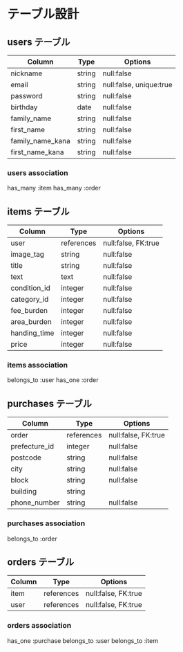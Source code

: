 # テーブル設計

## users テーブル

| Column           | Type   | Options                 |
| ---------------- | ------ | ----------------------- |
| nickname         | string | null:false              |
| email            | string | null:false, unique:true |
| password         | string | null:false              |
| birthday         | date   | null:false              |
| family_name      | string | null:false              |
| first_name       | string | null:false              |
| family_name_kana | string | null:false              |
| first_name_kana  | string | null:false              |

### users association
has_many :item
has_many :order


## items テーブル

| Column       | Type       | Options             |
| ------------ | ---------- | ------------------- |
| user         | references | null:false, FK:true |
| image_tag    | string     | null:false          |
| title        | string     | null:false          |
| text         | text       | null:false          |
| condition_id | integer    | null:false          |
| category_id  | integer    | null:false          |
| fee_burden   | integer    | null:false          |
| area_burden  | integer    | null:false          |
| handing_time | integer    | null:false          |
| price        | integer    | null:false          |

### items association
belongs_to :user
has_one :order

## purchases テーブル

| Column        | Type       | Options             |
| ------------- | ---------- | ------------------- |
| order         | references | null:false, FK:true |
| prefecture_id | integer    | null:false          |
| postcode      | string     | null:false          |
| city          | string     | null:false          |
| block         | string     | null:false          |
| building      | string     |                     |
| phone_number  | string     | null:false          |

### purchases association
belongs_to :order


## orders テーブル
| Column   | Type       | Options             |
| -------- | ---------- | ------------------- |
| item    | references | null:false, FK:true |
| user     | references | null:false, FK:true |

### orders association
has_one :purchase
belongs_to :user
belongs_to :item
